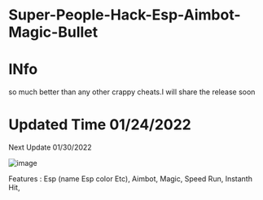 # Super-People-Hack-Esp-Aimbot-Magic-Bullet

# INfo
so much better than any other crappy cheats.I will share the release soon

Updated Time 01/24/2022
=========================================
Next Update 01/30/2022


![image](https://user-images.githubusercontent.com/98352276/150866121-fbd4f995-ecf5-4458-b4d6-69fcd7a32d49.png)

Features :
Esp (name Esp color Etc),
Aimbot,
Magic,
Speed Run,
Instanth Hit,


